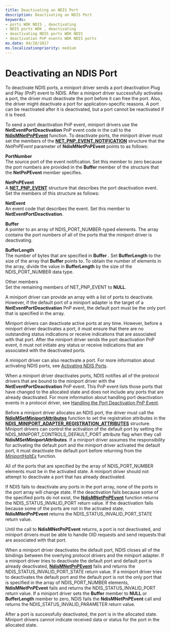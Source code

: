 ```yaml
---
title: Deactivating an NDIS Port
description: Deactivating an NDIS Port
keywords:
- ports WDK NDIS , deactivating
- NDIS ports WDK , deactivating
- deactivating NDIS ports WDK NDIS
- deactivation PnP events WDK NDIS ports
ms.date: 04/20/2017
ms.localizationpriority: medium
---
```


# Deactivating an NDIS Port





To deactivate NDIS ports, a miniport driver sends a port deactivation Plug and Play (PnP) event to NDIS. After a miniport driver successfully activates a port, the driver must deactivate the port before it can free the port. Also, the driver might deactivate a port for application-specific reasons. A port can be reactivated after it is deactivated, but a port cannot be reactivated if it is freed.

To send a port deactivation PnP event, miniport drivers use the **NetEventPortDeactivation** PnP event code in the call to the [**NdisMNetPnPEvent**](/windows-hardware/drivers/ddi/ndis/nf-ndis-ndismnetpnpevent) function. To deactivate ports, the miniport driver must set the members of the [**NET\_PNP\_EVENT\_NOTIFICATION**](/windows-hardware/drivers/ddi/ndis/ns-ndis-_net_pnp_event_notification) structure that the *NetPnPEvent* parameter of **NdisMNetPnPEvent** points to as follows:

<a href="" id="portnumber"></a>**PortNumber**  
The source port of the event notification. Set this member to zero because the port numbers are provided in the **Buffer** member of the structure that the **NetPnPEvent** member specifies.

<a href="" id="netpnpevent"></a>**NetPnPEvent**  
A [**NET\_PNP\_EVENT**](/windows-hardware/drivers/ddi/netpnp/ns-netpnp-_net_pnp_event) structure that describes the port deactivation event. Set the members of this structure as follows:

<a href="" id="netevent"></a>**NetEvent**  
An event code that describes the event. Set this member to **NetEventPortDeactivation**.

<a href="" id="buffer"></a>**Buffer**  
A pointer to an array of NDIS\_PORT\_NUMBER-typed elements. The array contains the port numbers of all of the ports that the miniport driver is deactivating.

<a href="" id="bufferlength"></a>**BufferLength**  
The number of bytes that are specified in **Buffer** . Set **BufferLength** to the size of the array that **Buffer** points to. To obtain the number of elements in the array, divide the value in **BufferLength** by the size of the NDIS\_PORT\_NUMBER data type.

<a href="" id="other-members"></a>Other members  
Set the remaining members of NET\_PNP\_EVENT to **NULL**.

A miniport driver can provide an array with a list of ports to deactivate. However, if the default port of a miniport adapter is the target of a **NetEventPortDeactivation** PnP event, the default port must be the only port that is specified in the array.

Miniport drivers can deactivate active ports at any time. However, before a miniport driver deactivates a port, it must ensure that there are no outstanding status indications or receive indications that are associated with that port. After the miniport driver sends the port deactivation PnP event, it must not initiate any status or receive indications that are associated with the deactivated ports.

A miniport driver can also reactivate a port. For more information about activating NDIS ports, see [Activating NDIS Ports](activating-an-ndis-port.md).

When a miniport driver deactivates ports, NDIS notifies all of the protocol drivers that are bound to the miniport driver with the **NetEventPortDeactivation** PnP event. This PnP event lists those ports that have changed to the allocated state and does not include any ports that are already deactivated. For more information about handling port deactivation events in a protocol driver, see [Handling the Port Deactivation PnP Event](handling-the-port-deactivation-pnp-event.md).

Before a miniport driver allocates an NDIS port, the driver must call the [**NdisMSetMiniportAttributes**](/windows-hardware/drivers/ddi/ndis/nf-ndis-ndismsetminiportattributes) function to set the registration attributes in the [**NDIS\_MINIPORT\_ADAPTER\_REGISTRATION\_ATTRIBUTES**](/windows-hardware/drivers/ddi/ndis/ns-ndis-_ndis_miniport_adapter_registration_attributes) structure. Miniport drivers can control the activation of the default port by setting the NDIS\_MINIPORT\_CONTROLS\_DEFAULT\_PORT attribute flag when they call **NdisMSetMiniportAttributes**. If a miniport driver assumes the responsibility for activating the default port and the miniport driver activated the default port, it must deactivate the default port before returning from the [*MiniportHaltEx*](/windows-hardware/drivers/ddi/ndis/nc-ndis-miniport_halt) function.

All of the ports that are specified by the array of NDIS\_PORT\_NUMBER elements must be in the activated state. A miniport driver should not attempt to deactivate a port that has already deactivated.

If NDIS fails to deactivate any ports in the port array, none of the ports in the port array will change state. If the deactivation fails because some of the specified ports do not exist, the [**NdisMNetPnPEvent**](/windows-hardware/drivers/ddi/ndis/nf-ndis-ndismnetpnpevent) function returns the NDIS\_STATUS\_INVALID\_PORT return value. If the deactivation fails because some of the ports are not in the activated state, **NdisMNetPnPEvent** returns the NDIS\_STATUS\_INVALID\_PORT\_STATE return value.

Until the call to **NdisMNetPnPEvent** returns, a port is not deactivated, and miniport drivers must be able to handle OID requests and send requests that are associated with that port.

When a miniport driver deactivates the default port, NDIS closes all of the bindings between the overlying protocol drivers and the miniport adapter. If a miniport driver tries to deactivate the default port and default port is already deactivated, [**NdisMNetPnPEvent**](/windows-hardware/drivers/ddi/ndis/nf-ndis-ndismnetpnpevent) fails and returns the NDIS\_STATUS\_INVALID\_PORT\_STATE return value. If a miniport driver tries to deactivates the default port and the default port is not the only port that is specified in the array of NDIS\_PORT\_NUMBER elements, **NdisMNetPnPEvent** fails and returns the NDIS\_STATUS\_INVALID\_PORT return value. If a miniport driver sets the **Buffer** member to **NULL** or **BufferLength** member to zero, NDIS fails the **NdisMNetPnPEvent** call and returns the NDIS\_STATUS\_INVALID\_PARAMETER return value.

After a port is successfully deactivated, the port is in the allocated state. Miniport drivers cannot indicate received data or status for the port in the allocated state.

 

